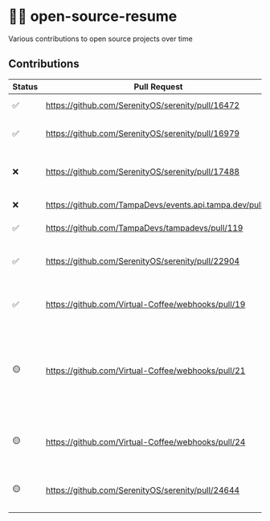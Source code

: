 # 👨‍💻 open-source-resume

Various contributions to open source projects over time

## Contributions

| Status | Pull Request                                                                                    | Description                                                          | Date |
|--------------------------------------|-----------------------------------------------------------|----------------------------------|------------------------------------|
| ✅ | https://github.com/SerenityOS/serenity/pull/16472                                               | Add man page for the dd command                                      | 12/2022 |
| ✅ | https://github.com/SerenityOS/serenity/pull/16979                                               | HexEditor: Add strings to the value inspector                        | 02/2023 |
| ❌ | https://github.com/SerenityOS/serenity/pull/17488                                               | HexEditor: Display control characters in the value inspector         | 05/2023 |
| ❌ | https://github.com/TampaDevs/events.api.tampa.dev/pull/6                                        | Add Next Event widget endpoint                                       | 07/2023 |
| ✅ | https://github.com/TampaDevs/tampadevs/pull/119                                                 | Add post-donation thank you page                                     | 09/2023 |
| ✅ | https://github.com/SerenityOS/serenity/pull/22904                                               | Shell: Use reverse iterators for string-based history event searches | 01/2024 |
| ✅ | https://github.com/Virtual-Coffee/webhooks/pull/19                                              | Add validation logic for zoom-meeting-webhook-handler                | 04/2024 |
| 🟡 | https://github.com/Virtual-Coffee/webhooks/pull/21                                              | Make zoom-meeting-webhook-handler `participant.joined` and `participant.left` retry logic into a background function | 05/2024 |
| 🟡 | https://github.com/Virtual-Coffee/webhooks/pull/24                                              | Send reminder message to both #vc-events and optional second channel | 06/2024 |
| 🟡 | https://github.com/SerenityOS/serenity/pull/24644                                               | LibGUI: Re-rank emoji search results based on query scores | 07/2024 |

